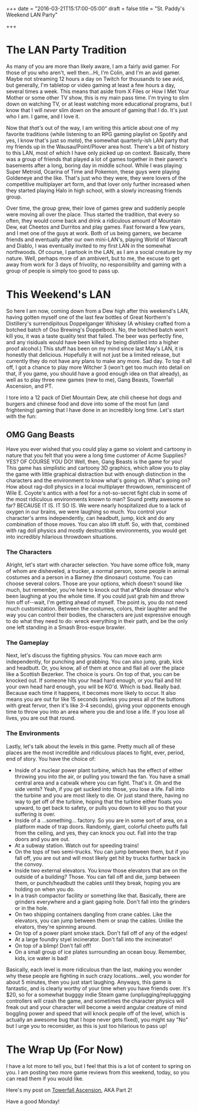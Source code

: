 +++
date = "2016-03-21T15:17:00-05:00"
draft = false
title = "St. Paddy's Weekend LAN Party"

+++

# The LAN Party Tradition

As many of you are more than likely aware, I am a fairly avid gamer. For those of you who aren't, well then...Hi, I'm Colin, and I'm an avid gamer. Maybe not streaming 12 hours a day on Twitch for thousands to see avid, but generally, I'm tabletop or video gaming at least a few hours a day, several times a week. This means that aside from X Files or How I Met Your Mother or some other TV show, this is my main pass time. I'm trying to slim down on watching TV, or at least watching more educational programs, but I know that I will _never_ slim down on the amount of gaming that I do. It's just who I am. I game, and I love it.

Now that _that's_ out of the way, I am writing this article about one of my favorite traditions (while listening to an RPG gaming playlist on Spotify and yes, I know that's just so _meta_), the somewhat quarterly-ish LAN party that my friends up in the Wausau/Point/Plover area host. There's a bit of history to this LAN, most of which I have only picked up on context. Basically, there was a group of friends that played a lot of games together in their parent's basements after a long, boring day in middle school. While I was playing Super Metroid, Ocarina of Time and Pokemon, these guys were playing Goldeneye and the like. That's just who they were, they were lovers of the competitive multiplayer art form, and that lover only further increased when they started playing Halo in high school, with a slowly increasing friends group.

Over time, the group grew, their love of games grew and suddenly people were moving all over the place. Thus started the tradition, that every so often, they would come back and drink a ridiculous amount of Mountain Dew, eat Cheetos and Durritos and play games. Fast forward a few years, and I met one of the guys at work. Both of us being gamers, we became friends and eventually after our own mini-LAN's, playing World of Warcraft and Diablo, I was eventually invited to my first LAN in the somewhat northwoods. Of course, I partook in the LAN, as I am a social creature by my nature. Well, perhaps more of an ambivert, but to me, the excuse to get away from work for 3 days of frivolity, no responsibility and gaming with a group of people is simply too good to pass up.

# This Weekend's LAN

So here I am now, coming down from a Dew high after this weekend's LAN, having gotten myself one of the last few bottles of Great Northern's Distillery's surrendipitous Doppelganger Whiskey (A whiskey crafted from a botched batch of Oso Brewing's Doppelbock. No, the botched batch won't kill you, it was a taste quality test that failed. The beer was perfectly fine, and any risiduals would have been killed by being distilled into a higher proof alcohol.) This stuff has been on my mind since last May's LAN, it is honestly that delicious. Hopefully it will not just be a limited release, but currently they do not have any plans to make any more. Sad day. To top it all off, I got a chance to play more Witcher 3 (won't get too much into detail on that, if you game, you should have a good enough idea on that already), as well as to play three new games (new to me), Gang Beasts, Towerfall Ascension, and PT.

I tore into a 12 pack of Diet Mountain Dew, ate chili cheese hot dogs and burgers and chinese food and dove into some of the most fun (and frightening) gaming that I have done in an incredibly long time. Let's start with the fun:

## OMG Gang Beasts

Have you ever wished that you could play a game so violent and cartoony in nature that you felt that you were a long time customer of Acme Supplies? YES? OF COURSE YOU DO! Well, then, Gang Beasts is the game for you! This game has simplistic and cartoony 3D graphics, which allow you to play the game with little graphical distraction but with enough distinction in the characters and the environment to know what's going on. What's going on? How about rag-doll physics in a local multiplayer throwdown, reminiscent of Wile E. Coyote's antics with a feel for a not-so-secret fight club in some of the most ridiculous environments known to man? Sound pretty awesome so far? BECAUSE IT IS. IT SO IS. We were nearly hospitalized due to a lack of oxygen in our brains, we were laughing so much. You control your character's arms independently, can headbutt, jump, kick and do any combination of those moves. You can also lift stuff. So, with that, combined with rag doll physics and mostly destructible environments, you would get into incredibly hilarious throwdown situations.

### The Characters

Alright, let's start with character selection. You have some office folk, many of whom are disheveled, a trucker, a normal person, some people in animal costumes and a person in a Barney (the dinosaur) costume. You can choose several colors. Those are your options, which doesn't sound like much, but remember, you're here to knock out that a*&hole dinosaur who's been laughing at you the whole time. If you could just grab him and throw him off of--wait, I'm getting ahead of myself. The point is, you do not need much customization. Between the costumes, colors, their laughter and the way you can control their bodies, the characters are just expressive enough to do what they need to do: wreck everything in their path, and be the only one left standing in a Smash Bros-esque brawler.

### The Gameplay

Next, let's discuss the fighting physics. You can move each arm independently, for punching and grabbing. You can also jump, grab, kick and headbutt. Or, you know, all of them at once and flail all over the place like a Scottish Bezerker. The choice is yours. On top of that, you can be knocked out. If someone hits your head hard enough, or you flail and hit your own head hard enough, you will be KO'd. Which is bad. Really bad. Because each time it happens, it becomes more likely to occur. It also means you are out for like 15 seconds (unless you press all of the buttons with great fervor, then it's like 3-4 seconds), giving your opponents enough time to throw you into an area where you die and lose a life. If you lose all lives, you are out that round.

### The Environments

Lastly, let's talk about the levels in this game. Pretty much all of these places are the most incredible and ridiculous places to fight, ever, period, end of story. You have the choice of:
- Inside of a nuclear power plant turbine, which has the effect of either throwing you into the air, or pulling you toward the fan. You have a small central area and a catwalk where you can fight. That's it. Oh and the side vents? Yeah, if you get sucked into those, you lose a life. Fall into the turbine and you are most likely to die. Or just stand there, having no way to get off of the turbine, hoping that the turbine either floats you upward, to get back to safety, or pulls you down to kill you so that your suffering is over. 
- Inside of a ...something... factory. So you are in some sort of area, on a platform made of trap doors. Randomly, giant, colorful cheeto puffs fall from the ceiling, and yes, they can knock you out. Fall into the trap doors and you are out.
- At a subway station. Watch out for speeding trains!
- On the tops of two semi-trucks. You can jump between them, but if you fall off, you are out and will most likely get hit by trucks further back in the convoy.
- Inside two external elevators. You know those elevators that are on the outside of a building? Those. You can fall off and die, jump between them, or punch/headbutt the cables until they break, hoping you are holding on when you do.
- In a trash compactor facility or something like that. Basically, there are grinders everywhere and a giant gaping hole. Don't fall into the grinders or in the hole.
- On two shipping containers dangling from crane cables. Like the elevators, you can jump between them or snap the cables. Unlike the elvators, they're spinning around.
- On top of a power plant smoke stack. Don't fall off of any of the edges!
- At a large foundry styel incinerator. Don't fall into the incinerator!
- On top of a blimp! Don't fall off!
- On a small group of ice plates surrounding an ocean bouy. Remember, kids, ice water is bad!

Basically, each level is more ridiculous than the last, making you wonder why these people are fighting in such crazy locations...well, you wonder for about 5 minutes, then you just start laughing. Anyways, this game is fantastic, and is clearly worthy of your time when you have friends over. It's $20, so for a somewhat bugggy indie Steam game (unplugging/repluggging controllers will crash the game, and sometimes the character physics will freak out and your character will become a weird angular creature of mind boggling power and speed that will knock people off of the level, which is actually an awesome bug that I hope never gets fixed), you might say "No" but I urge you to reconsider, as this is just too hilarious to pass up!

# The Wrap Up (For Now)

I have a lot more to tell you, but I feel that this is a lot of content to spring on you. I am posting two more game reviews from this weekend, today, so you can read them if you would like.

Here's my post on [Towerfall Ascension](http://www.colinhartwig.com/posts/gaming/st-paddys-weekend-lan-party-towerfall-ascension/), AKA Part 2!

Have a good Monday!